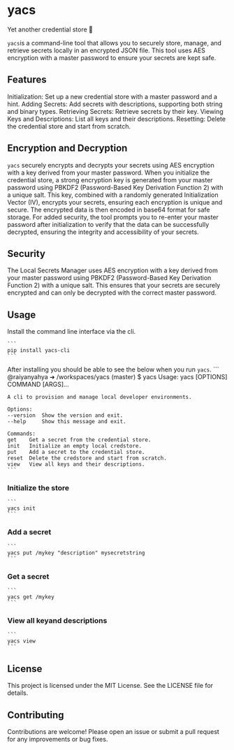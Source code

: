 # yacs
Yet another credential store 🔐

`yacs`is a command-line tool that allows you to securely store, manage, and retrieve secrets locally in an encrypted JSON file. This tool uses AES encryption with a master password to ensure your secrets are kept safe.

## Features

Initialization: Set up a new credential store with a master password and a hint.
Adding Secrets: Add secrets with descriptions, supporting both string and binary types.
Retrieving Secrets: Retrieve secrets by their key.
Viewing Keys and Descriptions: List all keys and their descriptions.
Resetting: Delete the credential store and start from scratch.


## Encryption and Decryption

`yacs` securely encrypts and decrypts your secrets using AES encryption with a key derived from your master password. When you initialize the credential store, a strong encryption key is generated from your master password using PBKDF2 (Password-Based Key Derivation Function 2) with a unique salt. This key, combined with a randomly generated Initialization Vector (IV), encrypts your secrets, ensuring each encryption is unique and secure. The encrypted data is then encoded in base64 format for safe storage. For added security, the tool prompts you to re-enter your master password after initialization to verify that the data can be successfully decrypted, ensuring the integrity and accessibility of your secrets.

## Security
The Local Secrets Manager uses AES encryption with a key derived from your master password using PBKDF2 (Password-Based Key Derivation Function 2) with a unique salt. This ensures that your secrets are securely encrypted and can only be decrypted with the correct master password.


## Usage
Install the command line interface via the cli.

    ```
    pip install yacs-cli
    ```

After installing you should be able to see the below when you run `yacs`.
    ```
    @raiyanyahya ➜ /workspaces/yacs (master) $ yacs
    Usage: yacs [OPTIONS] COMMAND [ARGS]...

    A cli to provision and manage local developer environments.

    Options:
    --version  Show the version and exit.
    --help     Show this message and exit.

    Commands:
    get    Get a secret from the credential store.
    init   Initialize an empty local credstore.
    put    Add a secret to the credential store.
    reset  Delete the credstore and start from scratch.
    view   View all keys and their descriptions.
    ```
### Initialize the store

    ```
    yacs init
    ```

### Add a secret

    ```
    yacs put /mykey "description" mysecretstring
    ```

### Get a secret

    ```
    yacs get /mykey
    ```
### View all keyand descriptions

    ```
    yacs view
    ```

## License
This project is licensed under the MIT License. See the LICENSE file for details.

## Contributing
Contributions are welcome! Please open an issue or submit a pull request for any improvements or bug fixes.